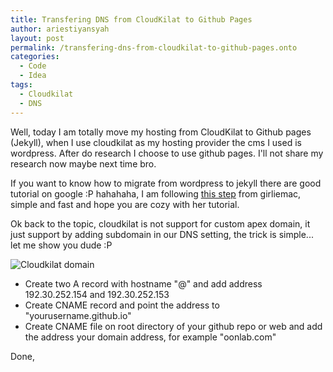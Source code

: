 ```yaml
---
title: Transfering DNS from CloudKilat to Github Pages
author: ariestiyansyah
layout: post
permalink: /transfering-dns-from-cloudkilat-to-github-pages.onto
categories:
  - Code
  - Idea
tags:
  - Cloudkilat
  - DNS
---
```

Well, today I am totally move my hosting from CloudKilat to Github pages (Jekyll), when I use cloudkilat as my hosting provider the cms I used is wordpress. After do research I choose to use github pages. I'll not share my research now maybe next time bro.

If you want to know how to migrate from wordpress to jekyll there are good tutorial on google :P hahahaha, I am following [this step](http://www.girliemac.com/blog/2013/12/27/wordpress-to-jekyll/) from girliemac, simple and fast and hope you are cozy with her tutorial.

Ok back to the topic, cloudkilat is not support for custom apex domain, it just support by adding subdomain in our DNS setting, the trick is simple... let me show you dude :P

![Cloudkilat domain](http://oonlab.com/wp-content/images/cloudkilat-domain.png) 

- Create two A record with hostname "@" and add address 192.30.252.154 and 192.30.252.153
- Create CNAME record and point the address to "yourusername.github.io"
- Create CNAME file on root directory of your github repo or web and add the address your domain address, for example "oonlab.com"

Done,









